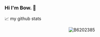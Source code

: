 ### Hi I'm Bow. 👋




📈 my github stats

<p align="center"> <img src="https://github-readme-stats.vercel.app/api?username=B6202385&show_icons=true&theme=gotham" alt="B6202385" />
